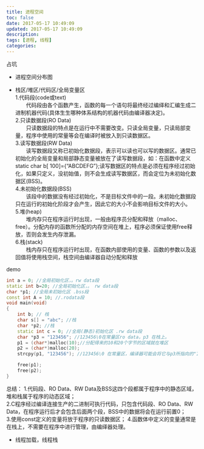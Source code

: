 ```yaml
---
title: 进程空间
toc: false
date: 2017-05-17 10:49:09
updated: 2017-05-17 10:49:09
description:
tags: [进程, 线程]
categories:
---
```


占坑
<!-- more -->

- 进程空间分布图  

- 栈区/堆区/代码区/全局变量区  
1.代码段(code或text)  
　　代码段由各个函数产生，函数的每一个语句将最终经过编绎和汇编生成二进制机器代码(具体生生哪种体系结构的机器代码由编译器决定)。  
2.只读数据段(RO Data)  
　　只读数据段的特点是在运行中不需要改变。只读全局变量，只读局部变量，程序中使用的常量等会在编译时被放入到只读数据区。  
3.读写数据段(RW Data)  
　　读写数据段又称已初始化数据段，表示可以读也可以写的数据区。通常已初始化的全局变量和局部静态变量被放在了读写数据段，如：在函数中定义static char b[ 100]={“ABCDEFG”};读写数据区的特点是必须在程序经过初始化，如果只定义，没初始值，则不会生成读写数据区，而会定位为未初始化数据区(BSS)。  
4.未初始化数据段(BSS)  
　　该段中的数据没有经过初始化，不是目标文件中的一段。未初始化数据段只在运行的初始化阶段才会产生，因此它的大小不会影响目标文件的大小。  
5.堆(heap)  
　　堆内存只在程序运行时出现，一般由程序员分配和释放（malloc、free）。分配内存的函数所分配的内存空间在堆上，程序必须保证使用free释放，否则会发生内存泄漏。  
6.栈(stack)  
　　栈内存只在程序运行时出现，在函数内部使用的变量、函数的参数以及返回值将使用栈空间，栈空间由编译器自动分配和释放  

demo
```cpp
int a = 0; //全局初始化区，。rw data段
static int b=20; //全局初始化区，。 rw data段
char *p1; //全局未初始化区 .bss段
const int A = 10; //.rodata段
void main(void)
{
    int b; // 栈
    char s[] = "abc"; //栈
    char *p2; //栈
    static int c = 0; //全局(静态)初始化区 .rw data段
    char *p3 = "123456"; //123456\0在常量区ro data，p3 在栈上。
    p1 = (char*)malloc(10);//分配得来的10和20个字节的区域就在堆区
    p2 = (char*)malloc(20);
    strcpy(p1, "123456"); //123456\0 在常量区，编译器可能会将它与p3所指向的"123456"优化成一个地方

    free(p1);
    free(p2);
}
```
总结：
1.代码段、RO Data、RW Data及BSS这四个段都属于程序中的静态区域，堆和栈属于程序的动态区域；  
2.C程序经过编译连接生产的二进制可执行代码，只包含代码段、RO Data、RW Data，在程序运行后才会包含后面两个段，BSS中的数据将会在运行前置0；  
3.使用const定义的变量将放于程序的只读数据区；
4.函数体中定义的变量通常是在栈上，不需要在程序中进行管理，由编绎器处理。

- 线程加载，线程栈
